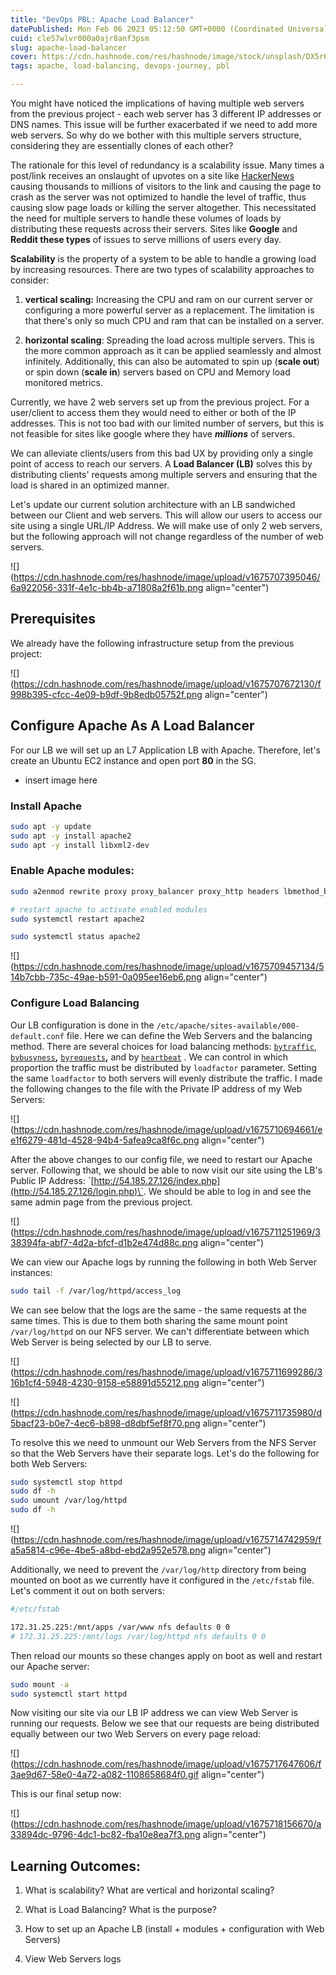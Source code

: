 ```yaml
---
title: "DevOps PBL: Apache Load Balancer"
datePublished: Mon Feb 06 2023 05:12:50 GMT+0000 (Coordinated Universal Time)
cuid: cle57wlvr000a0ajr8anf3psm
slug: apache-load-balancer
cover: https://cdn.hashnode.com/res/hashnode/image/stock/unsplash/DX5r6BNoWVE/upload/2a726c08686fd17f0d68e2aa503dd87f.jpeg
tags: apache, load-balancing, devops-journey, pbl

---
```


You might have noticed the implications of having multiple web servers from the previous project - each web server has 3 different IP addresses or DNS names. This issue will be further exacerbated if we need to add more web servers. So why do we bother with this multiple servers structure, considering they are essentially clones of each other?

The rationale for this level of redundancy is a scalability issue. Many times a post/link receives an onslaught of upvotes on a site like [HackerNews](https://news.ycombinator.com/) causing thousands to millions of visitors to the link and causing the page to crash as the server was not optimized to handle the level of traffic, thus causing slow page loads or killing the server altogether. This necessitated the need for multiple servers to handle these volumes of loads by distributing these requests across their servers. Sites like **Google** and **Reddit these types** of issues to serve millions of users every day.

**Scalability** is the property of a system to be able to handle a growing load by increasing resources. There are two types of scalability approaches to consider:

1. **vertical scaling:** Increasing the CPU and ram on our current server or configuring a more powerful server as a replacement. The limitation is that there's only so much CPU and ram that can be installed on a server.
    
2. **horizontal scaling**: Spreading the load across multiple servers. This is the more common approach as it can be applied seamlessly and almost infinitely. Additionally, this can also be automated to spin up (**scale out**) or spin down (**scale in**) servers based on CPU and Memory load monitored metrics.
    

Currently, we have 2 web servers set up from the previous project. For a user/client to access them they would need to either or both of the IP addresses. This is not too bad with our limited number of servers, but this is not feasible for sites like google where they have ***millions*** of servers.

We can alleviate clients/users from this bad UX by providing only a single point of access to reach our servers. A **Load Balancer (LB)** solves this by distributing clients' requests among multiple servers and ensuring that the load is shared in an optimized manner.

Let's update our current solution architecture with an LB sandwiched between our Client and web servers. This will allow our users to access our site using a single URL/IP Address. We will make use of only 2 web servers, but the following approach will not change regardless of the number of web servers.

![](https://cdn.hashnode.com/res/hashnode/image/upload/v1675707395046/6a922056-331f-4e1c-bb4b-a71808a2f61b.png align="center")

## Prerequisites

We already have the following infrastructure setup from the previous project:

![](https://cdn.hashnode.com/res/hashnode/image/upload/v1675707672130/f998b395-cfcc-4e09-b9df-9b8edb05752f.png align="center")

## Configure Apache As A Load Balancer

For our LB we will set up an L7 Application LB with Apache. Therefore, let's create an Ubuntu EC2 instance and open port **80** in the SG.

* insert image here
    

### Install Apache

```bash
sudo apt -y update
sudo apt -y install apache2
sudo apt -y install libxml2-dev
```

### Enable Apache modules:

```bash
sudo a2enmod rewrite proxy proxy_balancer proxy_http headers lbmethod_bytraffic

# restart apache to activate enabled modules
sudo systemctl restart apache2

sudo systemctl status apache2
```

![](https://cdn.hashnode.com/res/hashnode/image/upload/v1675709457134/514b7cbb-735c-49ae-b591-0a095ee16eb6.png align="center")

### Configure Load Balancing

Our LB configuration is done in the `/etc/apache/sites-available/000-default.conf` file. Here we can define the Web Servers and the balancing method. There are several choices for load balancing methods: [`bytraffic`](https://httpd.apache.org/docs/2.4/mod/mod_lbmethod_bytraffic.html), [`bybusyness`](https://httpd.apache.org/docs/2.4/mod/mod_lbmethod_bybusyness.html)**,** [`byrequests`](https://httpd.apache.org/docs/2.4/mod/mod_lbmethod_byrequests.html)**,** and by [`heartbeat`](https://httpd.apache.org/docs/2.4/mod/mod_lbmethod_heartbeat.html) . We can control in which proportion the traffic must be distributed by `loadfactor` parameter. Setting the same `loadfactor` to both servers will evenly distribute the traffic. I made the following changes to the file with the Private IP address of my Web Servers:

![](https://cdn.hashnode.com/res/hashnode/image/upload/v1675710694661/ee1f6279-481d-4528-94b4-5afea9ca8f6c.png align="center")

After the above changes to our config file, we need to restart our Apache server. Following that, we should be able to now visit our site using the LB's Public IP Address: \`[http://54.185.27.126/index.php](http://54.185.27.126/login.php)\`. We should be able to log in and see the same admin page from the previous project.

![](https://cdn.hashnode.com/res/hashnode/image/upload/v1675711251969/338394fa-abf7-4d2a-bfcf-d1b2e474d88c.png align="center")

We can view our Apache logs by running the following in both Web Server instances:

```bash
sudo tail -f /var/log/httpd/access_log
```

We can see below that the logs are the same - the same requests at the same times. This is due to them both sharing the same mount point `/var/log/httpd` on our NFS server. We can't differentiate between which Web Server is being selected by our LB to serve.

![](https://cdn.hashnode.com/res/hashnode/image/upload/v1675711699286/316b1cf4-5948-4230-9158-e58891d55212.png align="center")

![](https://cdn.hashnode.com/res/hashnode/image/upload/v1675711735980/d5bacf23-b0e7-4ec6-b898-d8dbf5ef8f70.png align="center")

To resolve this we need to unmount our Web Servers from the NFS Server so that the Web Servers have their separate logs. Let's do the following for both Web Servers:

```bash
sudo systemctl stop httpd
sudo df -h
sudo umount /var/log/httpd
sudo df -h
```

![](https://cdn.hashnode.com/res/hashnode/image/upload/v1675714742959/fa5a5814-c96e-4be5-a8bd-ebd2a952e578.png align="center")

Additionally, we need to prevent the `/var/log/http` directory from being mounted on boot as we currently have it configured in the `/etc/fstab` file. Let's comment it out on both servers:

```bash
#/etc/fstab

172.31.25.225:/mnt/apps /var/www nfs defaults 0 0
# 172.31.25.225:/mnt/logs /var/log/httpd nfs defaults 0 0
```

Then reload our mounts so these changes apply on boot as well and restart our Apache server:

```bash
sudo mount -a
sudo systemctl start httpd
```

Now visiting our site via our LB IP address we can view Web Server is running our requests. Below we see that our requests are being distributed equally between our two Web Servers on every page reload:

![](https://cdn.hashnode.com/res/hashnode/image/upload/v1675717647606/f3ae9d67-58e0-4a72-a082-1108658684f0.gif align="center")

This is our final setup now:

![](https://cdn.hashnode.com/res/hashnode/image/upload/v1675718156670/a33894dc-9796-4dc1-bc82-fba10e8ea7f3.png align="center")

## Learning Outcomes:

1. What is scalability? What are vertical and horizontal scaling?
    
2. What is Load Balancing? What is the purpose?
    
3. How to set up an Apache LB (install + modules + configuration with Web Servers)
    
4. View Web Servers logs